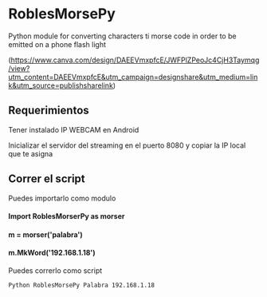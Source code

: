# RoblesMorsePy
Python module for converting characters ti morse code in order to be emitted on a phone flash light

(https://www.canva.com/design/DAEEVmxpfcE/JWFPlZPeoJc4CjH3Taymqg/view?utm_content=DAEEVmxpfcE&utm_campaign=designshare&utm_medium=link&utm_source=publishsharelink)

## Requerimientos

Tener instalado IP WEBCAM en Android

Inicializar el servidor del streaming en el puerto 8080 y copiar la IP local que te asigna


## Correr el script

Puedes importarlo como modulo

#### Import RoblesMorserPy as morser
#### m = morser('palabra')
#### m.MkWord('192.168.1.18') 


Puedes correrlo como script

`Python RoblesMorsePy Palabra 192.168.1.18`




